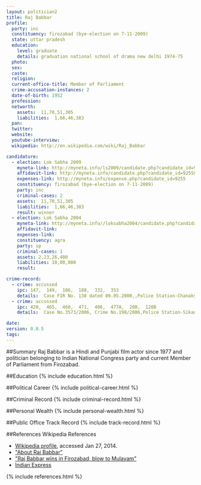 ```yaml
---
layout: politician2
title: Raj Babbar
profile: 
  party: inc
  constituency: firozabad (bye-election on 7-11-2009)
  state: uttar pradesh
  education: 
    level: graduate
    details: graduation national school of drama new delhi 1974-75
  photo: 
  sex: 
  caste: 
  religion: 
  current-office-title: Member of Parliament
  crime-accusation-instances: 2
  date-of-birth: 1952
  profession: 
  networth: 
    assets:  11,70,51,305
    liabilities:  1,66,46,383
  pan: 
  twitter: 
  website: 
  youtube-interview: 
  wikipedia: http://en.wikipedia.com/wiki/Raj_Babbar

candidature: 
  - election: Lok Sabha 2009
    myneta-link: http://myneta.info/ls2009/candidate.php?candidate_id=9255
    affidavit-link: http://myneta.info/candidate.php?candidate_id=9255&scan=original
    expenses-link: http://myneta.info/expense.php?candidate_id=9255
    constituency: firozabad (bye-election on 7-11-2009) 
    party: inc
    criminal-cases: 2
    assets:  11,70,51,305
    liabilities:  1,66,46,383
    result: winner 
  - election: Lok Sabha 2004
    myneta-link: http://myneta.info//loksabha2004/candidate.php?candidate_id=3889
    affidavit-link: 
    expenses-link: 
    constituency: agra 
    party: sp
    criminal-cases: 1
    assets: 2,23,26,400
    liabilities: 10,00,000
    result:  

crime-record: 
  - crime: accussed
    ipc: 147,  149,  186,  188,  332,  353
    details:  Case FIR No. 138 dated 09.05.2000,,Police Station-Chanakya Puri,District-New Delhi,State-Delhi,No Charge Framed,However Metropolitan Magistrate,Patiala House Court,New Delhi took congnizance of the aforesaid case on 20.01.2001  
  - crime: accussed
    ipc: 420,  465,  468,  471,  406,  477A,  200,  120B
    details:  Case No.3573/2006, Crime No.198/2006,Police Station-Sikandera,District-Agra,State-Uttar Pradesh,No Charge Framed,High Court of Judicial at Allahabad has stayed all the proceedings of the aforesaid case vide order dated 27.11.2007 passed in Crl. Misc. Petition No.27607/2007 by the   Hon'ble S.S.Kulsherstha,J.,which is still in force  

date: 
version: 0.0.5
tags: 
---
```

##Summary
Raj Babbar is a Hindi and Punjabi film actor since 1977 and politician belonging to Indian National Congress party and current Member of Parliament from Firozabad.




##Education
{% include education.html %}


##Political Career
{% include political-career.html %}


##Criminal Record
{% include criminal-record.html %}


##Personal Wealth
{% include personal-wealth.html %}


##Public Office Track Record
{% include track-record.html %}


##References
Wikipedia References
- [Wikipedia profile]({{page.profile.wikipedia}}), accessed Jan 27, 2014.
- ["About Raj Babbar"][wiki1]
- ["Raj Babbar wins in Firozabad, blow to Mulayam"][wiki2]
- [Indian Express][wiki3]

[wiki1]: http://www.mtv.com/artists/raj-babbar/biography/
[wiki2]: http://www.expressbuzz.com/edition/story.aspx?Title=Congress,+BSP+score+big,+Left+routed&artid=G05IJtXluao=&SectionID=b7ziAYMenjw=&MainSectionID=b7ziAYMenjw=&SEO=Uttar+Pradesh++firozabad+by+polls+raj+babbar+mulay&SectionName=pWehHe7IsSU=
[wiki3]: /wiki/Indian_Express


{% include references.html %}